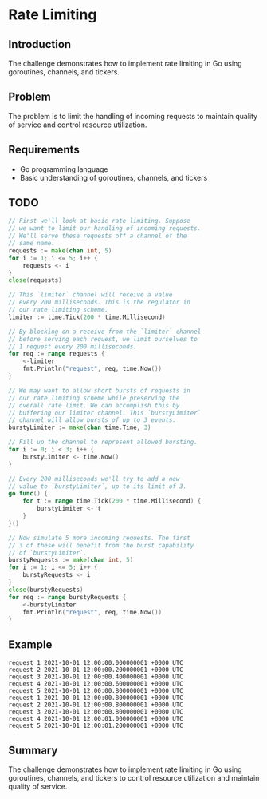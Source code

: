 # Rate Limiting

## Introduction
The challenge demonstrates how to implement rate limiting in Go using goroutines, channels, and tickers.

## Problem
The problem is to limit the handling of incoming requests to maintain quality of service and control resource utilization.

## Requirements
- Go programming language
- Basic understanding of goroutines, channels, and tickers

## TODO
```go
// First we'll look at basic rate limiting. Suppose
// we want to limit our handling of incoming requests.
// We'll serve these requests off a channel of the
// same name.
requests := make(chan int, 5)
for i := 1; i <= 5; i++ {
    requests <- i
}
close(requests)

// This `limiter` channel will receive a value
// every 200 milliseconds. This is the regulator in
// our rate limiting scheme.
limiter := time.Tick(200 * time.Millisecond)

// By blocking on a receive from the `limiter` channel
// before serving each request, we limit ourselves to
// 1 request every 200 milliseconds.
for req := range requests {
    <-limiter
    fmt.Println("request", req, time.Now())
}

// We may want to allow short bursts of requests in
// our rate limiting scheme while preserving the
// overall rate limit. We can accomplish this by
// buffering our limiter channel. This `burstyLimiter`
// channel will allow bursts of up to 3 events.
burstyLimiter := make(chan time.Time, 3)

// Fill up the channel to represent allowed bursting.
for i := 0; i < 3; i++ {
    burstyLimiter <- time.Now()
}

// Every 200 milliseconds we'll try to add a new
// value to `burstyLimiter`, up to its limit of 3.
go func() {
    for t := range time.Tick(200 * time.Millisecond) {
        burstyLimiter <- t
    }
}()

// Now simulate 5 more incoming requests. The first
// 3 of these will benefit from the burst capability
// of `burstyLimiter`.
burstyRequests := make(chan int, 5)
for i := 1; i <= 5; i++ {
    burstyRequests <- i
}
close(burstyRequests)
for req := range burstyRequests {
    <-burstyLimiter
    fmt.Println("request", req, time.Now())
}
```

## Example
```
request 1 2021-10-01 12:00:00.000000001 +0000 UTC
request 2 2021-10-01 12:00:00.200000001 +0000 UTC
request 3 2021-10-01 12:00:00.400000001 +0000 UTC
request 4 2021-10-01 12:00:00.600000001 +0000 UTC
request 5 2021-10-01 12:00:00.800000001 +0000 UTC
request 1 2021-10-01 12:00:00.800000001 +0000 UTC
request 2 2021-10-01 12:00:00.800000001 +0000 UTC
request 3 2021-10-01 12:00:00.800000001 +0000 UTC
request 4 2021-10-01 12:00:01.000000001 +0000 UTC
request 5 2021-10-01 12:00:01.200000001 +0000 UTC
```

## Summary
The challenge demonstrates how to implement rate limiting in Go using goroutines, channels, and tickers to control resource utilization and maintain quality of service.